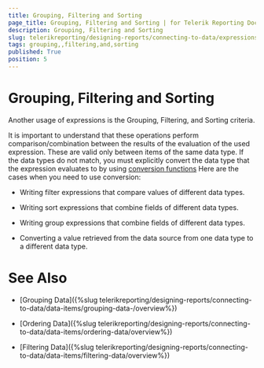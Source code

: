 ```yaml
---
title: Grouping, Filtering and Sorting
page_title: Grouping, Filtering and Sorting | for Telerik Reporting Documentation
description: Grouping, Filtering and Sorting
slug: telerikreporting/designing-reports/connecting-to-data/expressions/using-expressions/grouping,-filtering-and-sorting
tags: grouping,,filtering,and,sorting
published: True
position: 5
---
```


# Grouping, Filtering and Sorting



Another usage of expressions is the Grouping, Filtering, and 		Sorting criteria.

It is important to understand that these operations perform  		comparison/combination between the results of the evaluation of the used 		expression. These are valid only between items of the same data type. 		If the data types do not match, you must explicitly convert the data type 		that the expression evaluates to by using 		[conversion functions](442667db-07b5-4039-83bf-b0eb46c96204#ConversionFunctions) 		 		Here are the cases when you need to use conversion:

* Writing filter expressions that compare values of different data types.

* Writing sort expressions that combine fields of different data types.

* Writing group expressions that combine fields of different data types.

* Converting a value retrieved from the data source from one data type to a different data type.

# See Also


 * [Grouping Data]({%slug telerikreporting/designing-reports/connecting-to-data/data-items/grouping-data-/overview%})

 * [Ordering Data]({%slug telerikreporting/designing-reports/connecting-to-data/data-items/ordering-data/overview%})

 * [Filtering Data]({%slug telerikreporting/designing-reports/connecting-to-data/data-items/filtering-data/overview%})
